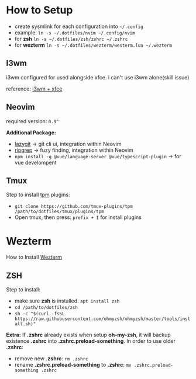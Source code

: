# How to Setup
- create sysmlink for each configuration into `~/.config`
- example: `ln -s ~/.dotfiles/nvim ~/.config/nvim`
- for **zsh** `ln -s ~/.dotfiles/zsh/zshrc ~/.zshrc`
- for **wezterm** `ln -s ~/.dotfiles/wezterm/westerm.lua ~/.wezterm`

## I3wm
i3wm configured for used alongside xfce. i can't use i3wm alone(skill issue)

reference: [i3wm + xfce](https://feeblenerd.blogspot.com/2015/11/pretty-i3-with-xfce.html)

## Neovim 
required version: `0.9^`

**Additional Package:**
- [lazygit](https://github.com/jesseduffield/lazygit) -> git cli ui, integration within Neovim
- [ripgrep](https://github.com/BurntSushi/ripgrep) -> fuzy finding, integration within Neovim
- `npm install -g @vue/language-server @vue/typescript-plugin` -> for vue develompent

## Tmux
Step to install [tpm](https://github.com/tmux-plugins/tpm) plugins:
- `git clone https://github.com/tmux-plugins/tpm /path/to/dotfiles/tmux/plugins/tpm`
- Open tmux, then press: `prefix + I` for install plugins

# Wezterm
How to Install [Wezterm](https://wezfurlong.org/wezterm/installation.html)

## ZSH
Step to install:
- make sure **zsh** is installed. `apt install zsh`
- `cd /path/to/dotfiles/zsh`
- `sh -c "$(curl -fsSL https://raw.githubusercontent.com/ohmyzsh/ohmyzsh/master/tools/install.sh)"`

**Extra:** If **.zshrc** already exists when setup **oh-my-zsh**, it will backup existence **.zshrc** into **.zshrc.preload-something**. In order to use older **.zshrc**:
- remove new **.zshrc**: `rm .zshrc`
- rename **.zshrc.preload-something** to **.zshrc**: `mv .zshrc.preload-something .zshrc`
